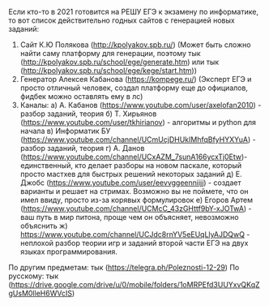 Если кто-то в 2021 готовится на РЕШУ ЕГЭ к экзамену по информатике, то вот список действительно годных сайтов с генерацией новых заданий:
1.  Сайт К.Ю Полякова (http://kpolyakov.spb.ru/) (Может быть сложно найти саму платформу для генерации, поэтому тык (http://kpolyakov.spb.ru/school/ege/generate.htm) или тык (http://kpolyakov.spb.ru/school/ege/kege/start.htm))
2. Генератор Алексея Кабанова (https://kompege.ru/) (Эксперт ЕГЭ и просто отличный человек, создал платформу еще до официалов, фидбек можно оставлять ему в лс)
3. Каналы:
    a) А. Кабанов (https://www.youtube.com/user/axelofan2010) - разбор заданий, теория
    б) Т. Хирьянов (https://www.youtube.com/user/tkhirianov) - алгоритмы и python для начала
    в) Информатик БУ (https://www.youtube.com/channel/UCmUcjDHUkIMhfqBfyHYXYuA) - разбор заданий, теория
    г) А. Данов  (https://www.youtube.com/channel/UCxAZM_7sunA166ycxTj0Etw)- единственный, кто делает разборы на новом паскале, который просто мастхев для быстрых решений некоторых заданий
    д) Е. Джобс (https://www.youtube.com/user/eevvggeenniijj) - создает варианты и решает на стримах. Возможно вы не поймете, что он имел ввиду, просто из-за корявых формулировок
    e) Егоров Артем (https://www.youtube.com/channel/UCMcC_43zGHttf9bY-xJOTwA) - ваш путь в мир питона, проще чем он объясняет, невозможно объяснить
    ж) https://www.youtube.com/channel/UCJdc8rnYV5eEUqLlyAJDQwQ - неплохой разбор теории игр и заданий второй части ЕГЭ на двух языках программирования.

По другим предметам: тык (https://telegra.ph/Poleznosti-12-29)
По русскому: тык
 (https://drive.google.com/drive/u/0/mobile/folders/1oMRPEfd3UUYxvQKqZgUsM0lleH6WVcIS)
